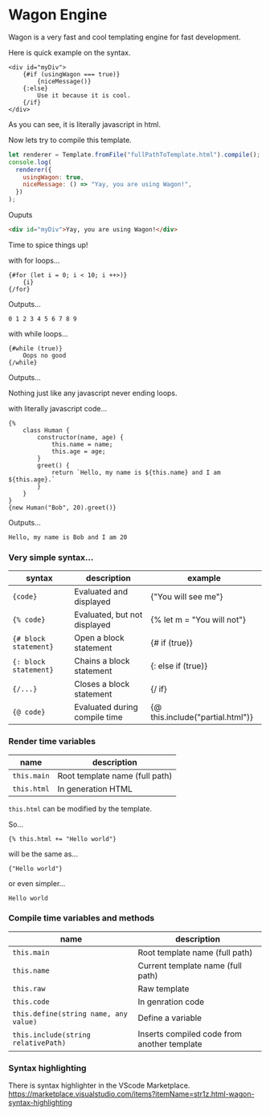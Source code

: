 # Wagon Engine

Wagon is a very fast and cool templating engine for fast development.

Here is quick example on the syntax.

```
<div id="myDiv">
    {#if (usingWagon === true)}
        {niceMessage()}
    {:else}
        Use it because it is cool.
    {/if}
</div>
```

As you can see, it is literally javascript in html.

Now lets try to compile this template.

```js
let renderer = Template.fromFile("fullPathToTemplate.html").compile();
console.log(
  renderer({
    usingWagon: true,
    niceMessage: () => "Yay, you are using Wagon!",
  })
);
```

Ouputs

```html
<div id="myDiv">Yay, you are using Wagon!</div>
```

Time to spice things up!

with for loops...

```
{#for (let i = 0; i < 10; i ++>)}
    {i}
{/for}
```

Outputs...

```
0 1 2 3 4 5 6 7 8 9
```

with while loops...

```
{#while (true)}
    Oops no good
{/while}
```

Outputs...

Nothing just like any javascript never ending loops.

with literally javascript code...

```
{%
    class Human {
        constructor(name, age) {
            this.name = name;
            this.age = age;
        }
        greet() {
            return `Hello, my name is ${this.name} and I am ${this.age}.`
        }
    }
}
{new Human("Bob", 20).greet()}
```

Outputs...

```
Hello, my name is Bob and I am 20
```

### Very simple syntax...

| syntax                | description                   | example                          |
| --------------------- | ----------------------------- | -------------------------------- |
| `{code}`              | Evaluated and displayed       | {"You will see me"}              |
| `{% code}`            | Evaluated, but not displayed  | {% let m = "You will not"}       |
| `{# block statement}` | Open a block statement        | {# if (true)}                    |
| `{: block statement}` | Chains a block statement      | {: else if (true)}               |
| `{/...}`              | Closes a block statement      | {/ if}                           |
| `{@ code}`            | Evaluated during compile time | {@ this.include("partial.html")} |

### Render time variables

| name        | description                    |
| ----------- | ------------------------------ |
| `this.main` | Root template name (full path) |
| `this.html` | In generation HTML             |

`this.html` can be modified by the template.

So...

```
{% this.html += "Hello world"}
```

will be the same as...

```
{"Hello world"}
```

or even simpler...

```
Hello world
```

### Compile time variables and methods

| name                                  | description                                 |
| ------------------------------------- | ------------------------------------------- |
| `this.main`                           | Root template name (full path)              |
| `this.name`                           | Current template name (full path)           |
| `this.raw`                            | Raw template                                |
| `this.code`                           | In genration code                           |
| `this.define(string name, any value)` | Define a variable                           |
| `this.include(string relativePath)`   | Inserts compiled code from another template |

### Syntax highlighting

There is syntax highlighter in the VScode Marketplace.
https://marketplace.visualstudio.com/items?itemName=str1z.html-wagon-syntax-highlighting
